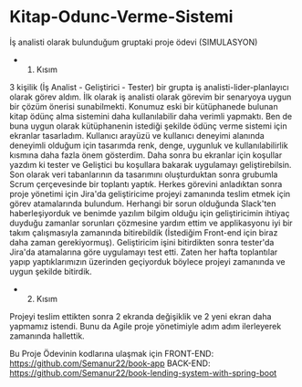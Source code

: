 # Kitap-Odunc-Verme-Sistemi
İş analisti olarak bulunduğum gruptaki proje ödevi (SIMULASYON)

- 1. Kısım

3 kişilik (İş Analist - Geliştirici - Tester) bir grupta iş analisti-lider-planlayıcı olarak görev aldım. İlk olarak iş analisti olarak görevim bir senaryoya uygun bir çözüm önerisi sunabilmekti.
Konumuz eski bir kütüphanede bulunan kitap ödünç alma sistemini daha kullanılabilir daha verimli yapmaktı. Ben de buna uygun olarak kütüphanenin istediği şekilde ödünç verme sistemi için ekranlar 
tasarladım. Kullanıcı arayüzü ve kullanıcı deneyimi alanında deneyimli olduğum için tasarımda renk, denge, uygunluk ve kullanılabilirlik kısmına daha fazla önem gösterdim. Daha sonra bu ekranlar için
koşullar yazdım ki tester ve Geliştici bu koşullara bakarak uygulamayı geliştirebilsin. Son olarak veri tabanlarının da tasarımını oluşturduktan sonra grubumla Scrum çerçevesinde bir toplantı yaptık. Herkes görevini anladıktan sonra proje yönetimi için Jira'da geliştiricime projeyi zamanında teslim etmek için görev atamalarında bulundum. Herhangi bir sorun olduğunda Slack'ten haberleşiyorduk ve benimde yazılım bilgim olduğu için geliştiricimin ihtiyaç duyduğu zamanlar sorunları çözmesine yardım ettim ve applikasyonu iyi bir takım çalışmasıyla zamanında bitirebildik (İstediğim Front-end için biraz daha zaman gerekiyormuş). Geliştiricim işini bitirdikten sonra tester'da Jira'da atamalarına göre uygulamayı test etti. Zaten her hafta toplantılar yapıp yaptıklarımızın üzerinden geçiyorduk böylece projeyi zamanında ve uygun şekilde bitirdik. 

- 2. Kısım

Projeyi teslim ettikten sonra 2 ekranda değişiklik ve 2 yeni ekran daha yapmamız istendi. Bunu da Agile proje yönetimiyle adım adım ilerleyerek zamanında hallettik.

Bu Proje Ödevinin kodlarına ulaşmak için
FRONT-END: https://github.com/Semanur22/book-app
BACK-END:  https://github.com/Semanur22/book-lending-system-with-spring-boot

